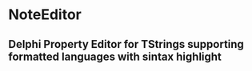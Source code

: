 # NoteEditor

## Delphi Property Editor for TStrings supporting formatted languages with sintax highlight


